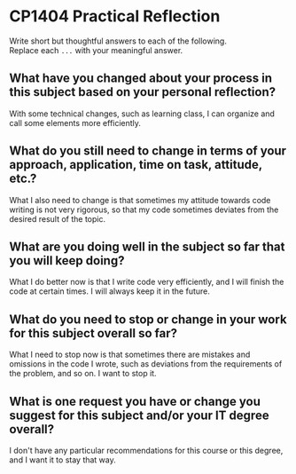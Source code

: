 # CP1404 Practical Reflection

Write short but thoughtful answers to each of the following.  
Replace each `...` with your meaningful answer.

## What have you changed about your process in this subject based on your personal reflection?

With some technical changes, such as learning class, I can organize and call some elements more efficiently.

## What do you still need to change in terms of your approach, application, time on task, attitude, etc.?

What I also need to change is that sometimes my attitude towards code writing is not very rigorous, 
so that my code sometimes deviates from the desired result of the topic.

## What are you doing well in the subject so far that you will keep doing?

What I do better now is that I write code very efficiently, and I will finish the code at certain times. 
I will always keep it in the future.

## What do you need to stop or change in your work for this subject overall so far?

What I need to stop now is that sometimes there are mistakes and omissions in the code I wrote, 
such as deviations from the requirements of the problem, and so on. I want to stop it.

## What is one request you have or change you suggest for this subject and/or your IT degree overall?

I don't have any particular recommendations for this course or this degree, and I want it to stay that way.



